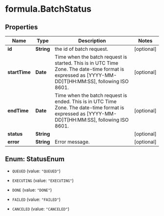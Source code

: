# formula.BatchStatus

## Properties

Name | Type | Description | Notes
------------ | ------------- | ------------- | -------------
**id** | **String** | the id of batch request. | [optional] 
**startTime** | **Date** | Time when the batch request is started. This is in UTC Time Zone. The date-time format is expressed as [YYYY-MM-DD]T[HH:MM:SS], following ISO 8601. | [optional] 
**endTime** | **Date** | Time when the batch request is ended. This is in UTC Time Zone. The date-time format is expressed as [YYYY-MM-DD]T[HH:MM:SS], following ISO 8601. | [optional] 
**status** | **String** |  | [optional] 
**error** | **String** | Error message. | [optional] 



## Enum: StatusEnum


* `QUEUED` (value: `"QUEUED"`)

* `EXECUTING` (value: `"EXECUTING"`)

* `DONE` (value: `"DONE"`)

* `FAILED` (value: `"FAILED"`)

* `CANCELED` (value: `"CANCELED"`)




